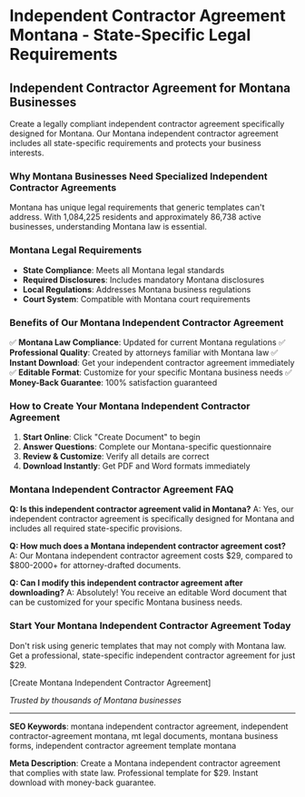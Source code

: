 # Independent Contractor Agreement Montana - State-Specific Legal Requirements

## Independent Contractor Agreement for Montana Businesses

Create a legally compliant independent contractor agreement specifically designed for Montana. Our Montana independent contractor agreement includes all state-specific requirements and protects your business interests.

### Why Montana Businesses Need Specialized Independent Contractor Agreements

Montana has unique legal requirements that generic templates can't address. With 1,084,225 residents and approximately 86,738 active businesses, understanding Montana law is essential.

### Montana Legal Requirements

- **State Compliance**: Meets all Montana legal standards
- **Required Disclosures**: Includes mandatory Montana disclosures
- **Local Regulations**: Addresses Montana business regulations
- **Court System**: Compatible with Montana court requirements

### Benefits of Our Montana Independent Contractor Agreement

✅ **Montana Law Compliance**: Updated for current Montana regulations
✅ **Professional Quality**: Created by attorneys familiar with Montana law
✅ **Instant Download**: Get your independent contractor agreement immediately
✅ **Editable Format**: Customize for your specific Montana business needs
✅ **Money-Back Guarantee**: 100% satisfaction guaranteed

### How to Create Your Montana Independent Contractor Agreement

1. **Start Online**: Click "Create Document" to begin
2. **Answer Questions**: Complete our Montana-specific questionnaire
3. **Review & Customize**: Verify all details are correct
4. **Download Instantly**: Get PDF and Word formats immediately

### Montana Independent Contractor Agreement FAQ

**Q: Is this independent contractor agreement valid in Montana?**
A: Yes, our independent contractor agreement is specifically designed for Montana and includes all required state-specific provisions.

**Q: How much does a Montana independent contractor agreement cost?**
A: Our Montana independent contractor agreement costs $29, compared to $800-2000+ for attorney-drafted documents.

**Q: Can I modify this independent contractor agreement after downloading?**
A: Absolutely! You receive an editable Word document that can be customized for your specific Montana business needs.

### Start Your Montana Independent Contractor Agreement Today

Don't risk using generic templates that may not comply with Montana law. Get a professional, state-specific independent contractor agreement for just $29.

[Create Montana Independent Contractor Agreement]

*Trusted by thousands of Montana businesses*

---

**SEO Keywords**: montana independent contractor agreement, independent contractor-agreement montana, mt legal documents, montana business forms, independent contractor agreement template montana

**Meta Description**: Create a Montana independent contractor agreement that complies with state law. Professional template for $29. Instant download with money-back guarantee.
